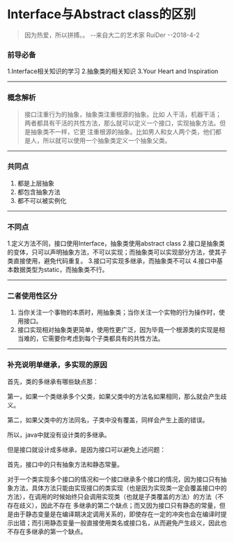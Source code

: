 # Interface与Abstract class的区别
> 因为热爱，所以拼搏。。          --来自大二的艺术家 RuiDer  --2018-4-2

### 前导必备
1.Interface相关知识的学习
2.抽象类的相关知识
3.Your Heart and Inspiration

-----------
### 概念解析
> 接口注重行为的抽象，抽象类注重根源的抽象。比如 人干活，机器干活；两者都具有干活的共性方法，那么就可以定义一个接口，实现抽象方法。但是抽象类不一样，它更
> 注重根源的抽象。比如男人和女人两个类，他们都是人，所以就可以使用一个抽象类定义一个抽象父类。

------------

### 共同点
1. 都是上层抽象
2. 都包含抽象方法
3. 都不可以被实例化

-----------------------
### 不同点
1.定义方法不同，接口使用Interface，抽象类使用abstract class
2.接口是抽象类的变体，只可以声明抽象方法，不可以实现；而抽象类可以实现部分方法，使其子类直接使用，避免代码重复。
3.接口可实现多继承，而抽象类不可以
4.接口中基本数据类型为static，而抽象类不行。

--------------

### 二者使用性区分
1. 当你关注一个事物的本质时，用抽象类；当你关注一个实物的行为操作时，使用接口。
2. 接口实现相对抽象类更简单，使用性更广泛，因为毕竟一个根源类的实现是相当难的，它需要你考虑到每个子类都具有的共性方法。

--------------
### 补充说明单继承，多实现的原因
首先，类的多继承有哪些缺点那：

第一，如果一个类继承多个父类，如果父类中的方法名如果相同，那么就会产生歧义。

第二，如果父类中的方法同名，子类中没有覆盖，同样会产生上面的错误。

所以，java中就没有设计类的多继承。

但是接口就设计成多继承，是因为接口可以避免上述问题：

首先，接口中的只有抽象方法和静态常量。

对于一个类实现多个接口的情况和一个接口继承多个接口的情况，因为接口只有抽象方法，具体方法只能由实现接口的类实现（也是因为实现类一定会覆盖接口中的
方法），在调用的时候始终只会调用实现类（也就是子类覆盖的方法）的方法（不存在歧义），因此不存在 多继承的第二个缺点；而又因为接口只有静态的常量，但
是由于静态变量是在编译期决定调用关系的，即使存在一定的冲突也会在编译时提示出错；而引用静态变量一般直接使用类名或接口名，从而避免产生歧义，因此也
不存在多继承的第一个缺点。 
